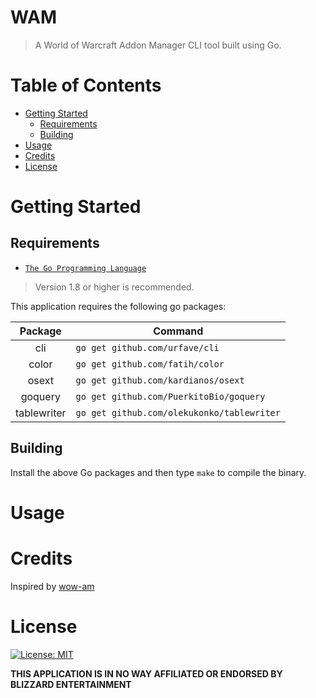 # WAM
> A World of Warcraft Addon Manager CLI tool built using Go.

# Table of Contents

* [Getting Started](#getting-started)
    * [Requirements](#requirements)
    * [Building](#Building)
* [Usage](#usage)
* [Credits](#credits)
* [License](#license)

# Getting Started

## Requirements
* [`The Go Programming Language`](https://golang.org/)
> Version 1.8 or higher is recommended.

This application requires the following go packages:

Package | Command
:--: | --
cli | `go get github.com/urfave/cli`
color | `go get github.com/fatih/color`
osext | `go get github.com/kardianos/osext`
goquery | `go get github.com/PuerkitoBio/goquery`
tablewriter | `go get github.com/olekukonko/tablewriter`

## Building

Install the above Go packages and then type `make` to compile the binary.

# Usage

# Credits

Inspired by [wow-am](https://www.npmjs.com/package/wow-am)

# License
[![License: MIT](https://img.shields.io/badge/License-MIT-yellow.svg)](/LICENSE.md)

**THIS APPLICATION IS IN NO WAY AFFILIATED OR ENDORSED BY BLIZZARD ENTERTAINMENT**
